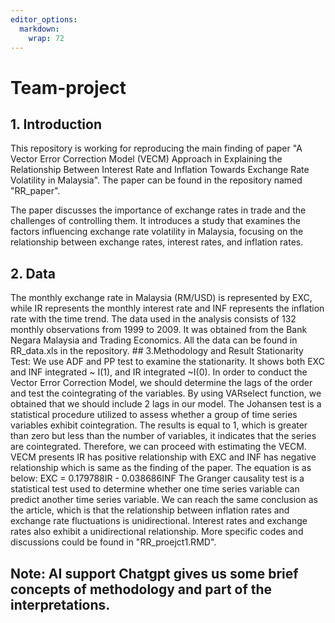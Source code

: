 ```yaml
---
editor_options: 
  markdown: 
    wrap: 72
---
```


# Team-project

## 1. Introduction

This repository is working for reproducing the main finding of paper "A
Vector Error Correction Model (VECM) Approach in Explaining the
Relationship Between Interest Rate and Inflation Towards Exchange Rate
Volatility in Malaysia". The paper can be found in the repository named
"RR_paper".

The paper discusses the importance of exchange rates in trade and the
challenges of controlling them. It introduces a study that examines the
factors influencing exchange rate volatility in Malaysia, focusing on
the relationship between exchange rates, interest rates, and inflation
rates.

## 2. Data

The monthly exchange rate in Malaysia (RM/USD) is represented by EXC,
while IR represents the monthly interest rate and INF represents the
inflation rate with the time trend. The data used in the analysis
consists of 132 monthly observations from 1999 to 2009. It was obtained
from the Bank Negara Malaysia and Trading Economics. All the data can be
found in RR_data.xls in the repository. \## 3.Methodology and Result
Stationarity Test: We use ADF and PP test to examine the stationarity.
It shows both EXC and INF integrated \~ I(1), and IR integrated \~I(0).
In order to conduct the Vector Error Correction Model, we should
determine the lags of the order and test the cointegrating of the
variables. By using VARselect function, we obtained that we should
include 2 lags in our model. The Johansen test is a statistical
procedure utilized to assess whether a group of time series variables
exhibit cointegration. The results is equal to 1, which is greater than
zero but less than the number of variables, it indicates that the series
are cointegrated. Therefore, we can proceed with estimating the VECM.
VECM presents IR has positive relationship with EXC and INF has negative
relationship which is same as the finding of the paper. The equation is
as below: EXC = 0.179788IR - 0.038686INF The Granger causality test is a
statistical test used to determine whether one time series variable can
predict another time series variable. We can reach the same conclusion
as the article, which is that the relationship between inflation rates
and exchange rate fluctuations is unidirectional. Interest rates and
exchange rates also exhibit a unidirectional relationship. More specific
codes and discussions could be found in "RR_proejct1.RMD".

## Note: AI support Chatgpt gives us some brief concepts of methodology and part of the interpretations.
